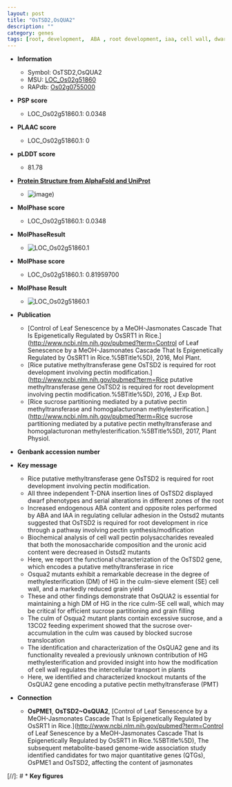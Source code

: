 ```yaml
---
layout: post
title: "OsTSD2,OsQUA2"
description: ""
category: genes
tags: [root, development,  ABA , root development, iaa, cell wall, dwarf, methyltransferase, IAA, ABA, grain, grain yield, yield, culm, grain filling, sucrose]
---
```


* **Information**  
    + Symbol: OsTSD2,OsQUA2  
    + MSU: [LOC_Os02g51860](http://rice.plantbiology.msu.edu/cgi-bin/ORF_infopage.cgi?orf=LOC_Os02g51860)  
    + RAPdb: [Os02g0755000](http://rapdb.dna.affrc.go.jp/viewer/gbrowse_details/irgsp1?name=Os02g0755000)  

* **PSP score**  
    + LOC_Os02g51860.1: 0.0348 

* **PLAAC score**  
    + LOC_Os02g51860.1: 0 

* **pLDDT score**
    + 81.78

* **[Protein Structure from AlphaFold and UniProt](https://www.uniprot.org/uniprotkb/Q6Z692/entry#structure)**
    + ![image](https://ricepsp.github.io/images/Q6/AF-Q6Z692-F1.png))

* **MolPhase score**
    + LOC_Os02g51860.1: 0.0348

* **MolPhaseResult**
    + ![LOC_Os02g51860.1](https://ricepsp.github.io/pictures/LOC_Os02g/LOC_Os02g51860.1.png)

* **MolPhase score**
    + LOC_Os02g51860.1: 0.81959700

* **MolPhase Result**
    + ![LOC_Os02g51860.1](https://304243504.github.io/Pictures/LOC_Os02g/LOC_Os02g51860.1.png)

* **Publication**  
    + [Control of Leaf Senescence by a MeOH-Jasmonates Cascade That Is Epigenetically Regulated by OsSRT1 in Rice.](http://www.ncbi.nlm.nih.gov/pubmed?term=Control of Leaf Senescence by a MeOH-Jasmonates Cascade That Is Epigenetically Regulated by OsSRT1 in Rice.%5BTitle%5D), 2016, Mol Plant.
    + [Rice putative methyltransferase gene OsTSD2 is required for root development involving pectin modification.](http://www.ncbi.nlm.nih.gov/pubmed?term=Rice putative methyltransferase gene OsTSD2 is required for root development involving pectin modification.%5BTitle%5D), 2016, J Exp Bot.
    + [Rice sucrose partitioning mediated by a putative pectin methyltransferase and homogalacturonan methylesterification.](http://www.ncbi.nlm.nih.gov/pubmed?term=Rice sucrose partitioning mediated by a putative pectin methyltransferase and homogalacturonan methylesterification.%5BTitle%5D), 2017, Plant Physiol.

* **Genbank accession number**  

* **Key message**  
    + Rice putative methyltransferase gene OsTSD2 is required for root development involving pectin modification.
    + All three independent T-DNA insertion lines of OsTSD2 displayed dwarf phenotypes and serial alterations in different zones of the root
    + Increased endogenous ABA content and opposite roles performed by ABA and IAA in regulating cellular adhesion in the Ostsd2 mutants suggested that OsTSD2 is required for root development in rice through a pathway involving pectin synthesis/modification
    + Biochemical analysis of cell wall pectin polysaccharides revealed that both the monosaccharide composition and the uronic acid content were decreased in Ostsd2 mutants
    + Here, we report the functional characterization of the OsTSD2 gene, which encodes a putative methyltransferase in rice
    + Osqua2 mutants exhibit a remarkable decrease in the degree of methylesterification (DM) of HG in the culm-sieve element (SE) cell wall, and a markedly reduced grain yield
    + These and other findings demonstrate that OsQUA2 is essential for maintaining a high DM of HG in the rice culm-SE cell wall, which may be critical for efficient sucrose partitioning and grain filling
    + The culm of Osqua2 mutant plants contain excessive sucrose, and a 13CO2 feeding experiment showed that the sucrose over-accumulation in the culm was caused by blocked sucrose translocation
    + The identification and characterization of the OsQUA2 gene and its functionality revealed a previously unknown contribution of HG methylesterification and provided insight into how the modification of cell wall regulates the intercellular transport in plants
    + Here, we identified and characterized knockout mutants of the OsQUA2 gene encoding a putative pectin methyltransferase (PMT)

* **Connection**  
    + __OsPME1__, __OsTSD2~OsQUA2__, [Control of Leaf Senescence by a MeOH-Jasmonates Cascade That Is Epigenetically Regulated by OsSRT1 in Rice.](http://www.ncbi.nlm.nih.gov/pubmed?term=Control of Leaf Senescence by a MeOH-Jasmonates Cascade That Is Epigenetically Regulated by OsSRT1 in Rice.%5BTitle%5D), The subsequent metabolite-based genome-wide association study identified candidates for two major quantitative genes (QTGs), OsPME1 and OsTSD2, affecting the content of jasmonates

[//]: # * **Key figures**  


